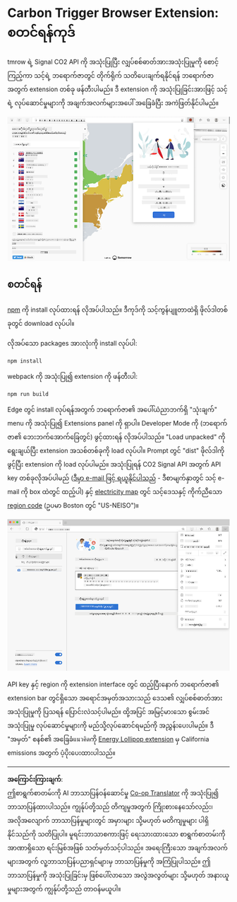 <!--
CO_OP_TRANSLATOR_METADATA:
{
  "original_hash": "9a6b22a2eff0f499b66236be973b24ad",
  "translation_date": "2025-08-27T22:14:40+00:00",
  "source_file": "5-browser-extension/solution/translation/README.it.md",
  "language_code": "my"
}
-->
# Carbon Trigger Browser Extension: စတင်ရန်ကုဒ်

tmrow ရဲ့ Signal CO2 API ကို အသုံးပြုပြီး လျှပ်စစ်ဓာတ်အားအသုံးပြုမှုကို စောင့်ကြည့်ကာ သင့်ရဲ့ ဘရောက်ဇာတွင် တိုက်ရိုက် သတိပေးချက်ရနိုင်ရန် ဘရောက်ဇာအတွက် extension တစ်ခု ဖန်တီးပါမည်။ ဒီ extension ကို အသုံးပြုခြင်းအားဖြင့် သင့်ရဲ့ လုပ်ဆောင်မှုများကို အချက်အလက်များအပေါ် အခြေခံပြီး အကဲဖြတ်နိုင်ပါမည်။

![extension screenshot](../../../../../translated_images/extension-screenshot.0e7f5bfa110e92e3875e1bc9405edd45a3d2e02963e48900adb91926a62a5807.my.png)

## စတင်ရန်

[npm](https://npmjs.com) ကို install လုပ်ထားရန် လိုအပ်ပါသည်။ ဒီကုဒ်ကို သင့်ကွန်ပျူတာထဲရှိ ဖိုလ်ဒါတစ်ခုတွင် download လုပ်ပါ။

လိုအပ်သော packages အားလုံးကို install လုပ်ပါ:

```
npm install
```

webpack ကို အသုံးပြု၍ extension ကို ဖန်တီးပါ:

```
npm run build
```

Edge တွင် install လုပ်ရန်အတွက် ဘရောက်ဇာ၏ အပေါ်ယံညာဘက်ရှိ "သုံးချက်" menu ကို အသုံးပြု၍ Extensions panel ကို ရှာပါ။ Developer Mode ကို (ဘရောက်ဇာ၏ ဘေးဘက်အောက်ခြေတွင်) ဖွင့်ထားရန် လိုအပ်ပါသည်။ "Load unpacked" ကို ရွေးချယ်ပြီး extension အသစ်တစ်ခုကို load လုပ်ပါ။ Prompt တွင် "dist" ဖိုလ်ဒါကို ဖွင့်ပြီး extension ကို load လုပ်ပါမည်။ အသုံးပြုရန် CO2 Signal API အတွက် API key တစ်ခုလိုအပ်ပါမည် ([ဒီမှာ e-mail ဖြင့် ရယူနိုင်ပါသည်](https://www.co2signal.com/) - ဒီစာမျက်နှာတွင် သင့် e-mail ကို box ထဲတွင် ထည့်ပါ) နှင့် [electricity map](https://www.electricitymap.org/map) တွင် သင့်ဒေသနှင့် ကိုက်ညီသော [region code](http://api.electricitymap.org/v3/zones) (ဥပမာ Boston တွင် "US-NEISO")။

![installation](../../../../../translated_images/install-on-edge.78634f02842c48283726c531998679a6f03a45556b2ee99d8ff231fe41446324.my.png)

API key နှင့် region ကို extension interface တွင် ထည့်ပြီးနောက် ဘရောက်ဇာ၏ extension bar တွင်ရှိသော အရောင်အမှတ်အသားသည် ဒေသ၏ လျှပ်စစ်ဓာတ်အားအသုံးပြုမှုကို ပြသရန် ပြောင်းလဲသင့်ပါမည်။ ထို့အပြင် အမြင့်မားသော စွမ်းအင်အသုံးပြုမှု လုပ်ဆောင်မှုများကို မည်သို့လုပ်ဆောင်ရမည်ကို အညွှန်းပေးပါမည်။ ဒီ "အမှတ်" စနစ်၏ အခြေခံแนวคิดကို [Energy Lollipop extension](https://energylollipop.com/) မှ California emissions အတွက် ပံ့ပိုးပေးထားပါသည်။

---

**အကြောင်းကြားချက်**:  
ဤစာရွက်စာတမ်းကို AI ဘာသာပြန်ဝန်ဆောင်မှု [Co-op Translator](https://github.com/Azure/co-op-translator) ကို အသုံးပြု၍ ဘာသာပြန်ထားပါသည်။ ကျွန်ုပ်တို့သည် တိကျမှုအတွက် ကြိုးစားနေသော်လည်း၊ အလိုအလျောက် ဘာသာပြန်မှုများတွင် အမှားများ သို့မဟုတ် မတိကျမှုများ ပါရှိနိုင်သည်ကို သတိပြုပါ။ မူရင်းဘာသာစကားဖြင့် ရေးသားထားသော စာရွက်စာတမ်းကို အာဏာရှိသော ရင်းမြစ်အဖြစ် သတ်မှတ်သင့်ပါသည်။ အရေးကြီးသော အချက်အလက်များအတွက် လူ့ဘာသာပြန်ပညာရှင်များမှ ဘာသာပြန်မှုကို အကြံပြုပါသည်။ ဤဘာသာပြန်မှုကို အသုံးပြုခြင်းမှ ဖြစ်ပေါ်လာသော အလွဲအလွတ်များ သို့မဟုတ် အနားယူမှုများအတွက် ကျွန်ုပ်တို့သည် တာဝန်မယူပါ။